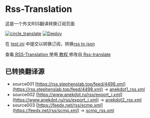 # Rss-Translation

这是一个外文RSS翻译转换订阅页面 

[![circle_translate](https://github.com/kamonka/Rss-Translation/actions/workflows/circle_translate.yml/badge.svg)](https://github.com/kamonka/Rss-Translation/actions/workflows/circle_translate.yml)
[![Deploy](https://github.com/kamonka/Rss-Translation/actions/workflows/jekyll-gh-pages.yml/badge.svg)](https://github.com/kamonka/Rss-Translation/actions/workflows/jekyll-gh-pages.yml)

在 [test.ini](https://github.com/tjsky/Rss-Translation/blob/main/test.ini) 中提交以转换订阅，转换[rss to json](https://rss2json.com/)

查看[ RSS-Translation ](https://tjsky.github.io/RSS-Translation)使用[ 教程 ](https://www.tjsky.net/tutorial/644)修改自[ Rss-translate ](https://github.com/rcy1314/Rss-Translation/)

## 已转换翻译源

 - source001 [https://rss.stephenslab.top/feed/4498.xml](https://rss.stephenslab.top/feed/4498.xml) -> [anekdot1_rss.xml](rss/anekdot1_rss.xml)
 - source002 [https://www.anekdot.ru/rss/export_j.xml](https://www.anekdot.ru/rss/export_j.xml) -> [anekdot2_rss.xml](rss/anekdot2_rss.xml)
 - source003 [https://feedx.net/rss/scmp.xml](https://feedx.net/rss/scmp.xml) -> [scmp_rss.xml](rss/scmp_rss.xml)
